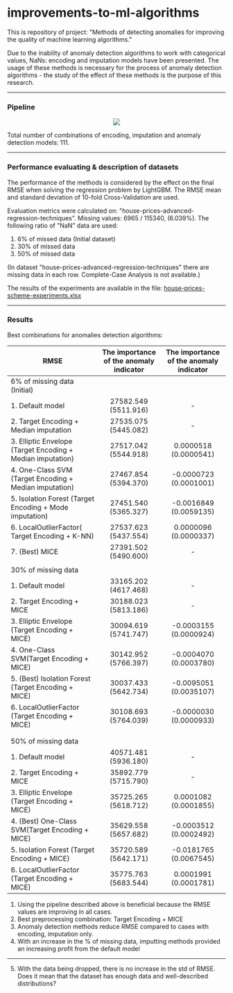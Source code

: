 # improvements-to-ml-algorithms

This is repository of project: "Methods of detecting anomalies for improving the quality of machine learning algorithms."

Due to the inability of anomaly detection algorithms to work with categorical values, NaNs: encoding and imputation models have been presented. The usage of these methods is necessary for the process of anomaly detection algorithms - the study of the effect of these methods is the purpose of this research.

* * *

### Pipeline

<p align="center">
  <img src="https://user-images.githubusercontent.com/48650320/136817591-49022a1c-5c42-45e0-bd41-46ea469b9d6f.png" />
</p>

Total number of combinations of encoding, imputation and anomaly detection models: 111.
* * *

### Performance evaluating & description of datasets

The performance of the methods is considered by the effect on the final RMSE when solving the regression problem by LightGBM. The RMSE mean and standard deviation of 10-fold Cross-Validation are used.

Evaluation metrics were calculated on: "house-prices-advanced-regression-techniques". Missing values: 6965 / 115340, (6.039%). The following ratio of "NaN" data are used:

1.  6% of missed data (Initial dataset)
2.  30% of missed data
3.  50% of missed data

(In dataset "house-prices-advanced-regression-techniques" there are missing data in each row. Complete-Case Analysis is not available.)

The results of the experiments are available in the file: [house-prices-scheme-experiments.xlsx](https://github.com/georgii-nigm/Improvements-to-ML-algorithms/blob/master/house-prices-scheme-experiments.xlsx)

* * *

### Results

Best combinations for anomalies detection algorithms:

| RMSE                                                       | The importance of the anomaly indicator | The importance of the anomaly indicator |
|------------------------------------------------------------|:---------------------------------------:|:---------------------------------------:|
| 6% of missing data (Initial)                               |                                         |                                         |
| 1. Default model                                           |           27582.549 (5511.916)          |                    -                    |
| 2. Target Encoding + Median imputation                     |           27535.075 (5445.082)          |                    -                    |
| 3. Elliptic Envelope (Target Encoding + Median imputation) |           27517.042 (5544.918)          |          0.0000518 (0.0000541)          |
| 4. One-Class SVM (Target Encoding + Median imputation)     |           27467.854 (5394.370)          |          -0.0000723 (0.0001001)         |
| 5. Isolation Forest (Target Encoding + Mode imputation)    |           27451.540 (5365.327)          |          -0.0016849 (0.0059135)         |
| 6. LocalOutlierFactor( Target Encoding + K-NN)             |           27537.623 (5437.554)          |          0.0000096 (0.0000337)          |
| 7. (Best) MICE                                             |           27391.502 (5490.600)          |                    -                    |
|                                                            |                                         |                                         |
| 30% of missing data                                        |                                         |                                         |
| 1. Default model                                           |           33165.202 (4617.468)          |                    -                    |
| 2. Target Encoding + MICE                                  |           30188.023 (5813.186)          |                    -                    |
| 3. Elliptic Envelope (Target Encoding + MICE)              |           30094.619 (5741.747)          |          -0.0003155 (0.0000924)         |
| 4. One-Class SVM(Target Encoding + MICE)                   |           30142.952 (5766.397)          |          -0.0004070 (0.0003780)         |
| 5. (Best) Isolation Forest (Target Encoding + MICE)        |           30037.433 (5642.734)          |          -0.0095051 (0.0035107)         |
| 6. LocalOutlierFactor (Target Encoding + MICE)             |           30108.693 (5764.039)          |          -0.0000030 (0.0000933)         |
|                                                            |                                         |                                         |
|                                                            |                                         |                                         |
| 50% of missing data                                        |                                         |                                         |
| 1. Default model                                           |           40571.481 (5936.180)          |                    -                    |
| 2. Target Encoding + MICE                                  |           35892.779 (5715.790)          |                    -                    |
| 3. Elliptic Envelope (Target Encoding + MICE)              |           35725.265 (5618.712)          |          0.0001082 (0.0001855)          |
| 4. (Best) One-Class SVM(Target Encoding + MICE)            |           35629.558 (5657.682)          |          -0.0003512 (0.0002492)         |
| 5. Isolation Forest (Target Encoding + MICE)               |           35720.589 (5642.171)          |          -0.0181765 (0.0067545)         |
| 6. LocalOutlierFactor (Target Encoding + MICE)             |           35775.763 (5683.544)          |          0.0001991 (0.0001781)          |


1. Using the pipeline described above is beneficial because the RMSE values are improving in all cases.
2. Best preprocessing combination: Target Encoding + MICE
3. Anomaly detection methods reduce RMSE compared to cases with encoding, imputation only.
4. With an increase in the % of missing data, imputting methods provided an increasing profit from the default model

___
5. With the data being dropped, there is no increase in the std of RMSE. Does it mean that the dataset has enough data and well-described distributions?
